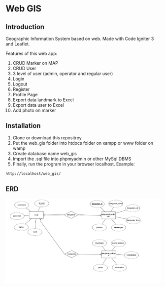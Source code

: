 # Web GIS

## Introduction
Geographic Information System based on web. Made with Code Igniter 3 and Leaflet.

Features of this web app:
1. CRUD Marker on MAP <br>
2. CRUD User <br>
3. 3 level of user (admin, operator and regular user) <br>
4. Login <br>
5. Logout <br>
6. Register <br>
7. Profile Page <br>
8. Export data landmark to Excel <br>
9. Export data user to Excel <br>
10. Add photo on marker

## Installation
1. Clone or download this repositroy <br>
2. Put the web_gis folder into htdocs folder on xampp or www folder on wamp <br>
3. Create database name web_gis <br>
4. Import the .sql file into phpmyadmin or other MySql DBMS<br>
5. Finally, run the program in your browser localhost. Example:
```bash
http://localhost/web_gis/
```

## ERD
![Image of ERD](erd.jpg)

